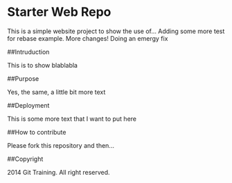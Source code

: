 # Starter Web Repo

This is a simple website project to
show the use of... Adding some more test for rebase example. More
changes!
Doing an emergy fix

##Intruduction

This is to show
blablabla

##Purpose

Yes, the same, a little bit more text

##Deployment

This is some more text
that I want to put here

##How to contribute

Please fork this repository and then...

##Copyright

2014 Git Training. All right reserved.